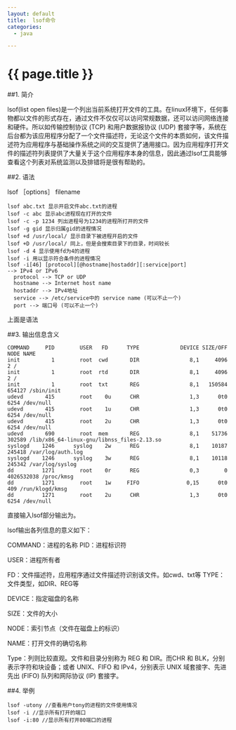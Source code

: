 ```yaml
---
layout: default
title:  lsof命令
categories:
  - java

---
```

# {{ page.title }}

##1. 简介

lsof(list open files)是一个列出当前系统打开文件的工具。在linux环境下，任何事物都以文件的形式存在，通过文件不仅仅可以访问常规数据，还可以访问网络连接和硬件。所以如传输控制协议 (TCP) 和用户数据报协议 (UDP) 套接字等，系统在后台都为该应用程序分配了一个文件描述符，无论这个文件的本质如何，该文件描述符为应用程序与基础操作系统之间的交互提供了通用接口。因为应用程序打开文件的描述符列表提供了大量关于这个应用程序本身的信息，因此通过lsof工具能够查看这个列表对系统监测以及排错将是很有帮助的。

##2. 语法

lsof ［options］ filename

	lsof abc.txt 显示开启文件abc.txt的进程
	lsof -c abc 显示abc进程现在打开的文件
	lsof -c -p 1234 列出进程号为1234的进程所打开的文件
	lsof -g gid 显示归属gid的进程情况
	lsof +d /usr/local/ 显示目录下被进程开启的文件
	lsof +D /usr/local/ 同上，但是会搜索目录下的目录，时间较长
	lsof -d 4 显示使用fd为4的进程
	lsof -i 用以显示符合条件的进程情况
	lsof -i[46] [protocol][@hostname|hostaddr][:service|port]
	--> IPv4 or IPv6
	  protocol --> TCP or UDP
	  hostname --> Internet host name
	  hostaddr --> IPv4地址
	  service --> /etc/service中的 service name (可以不止一个)
	  port --> 端口号 (可以不止一个)

上面是语法

##3. 输出信息含义

	COMMAND     PID        USER   FD      TYPE             DEVICE SIZE/OFF       NODE NAME
	init          1        root  cwd       DIR                8,1     4096          2 /
	init          1        root  rtd       DIR                8,1     4096          2 /
	init          1        root  txt       REG                8,1   150584     654127 /sbin/init
	udevd       415        root    0u      CHR                1,3      0t0       6254 /dev/null
	udevd       415        root    1u      CHR                1,3      0t0       6254 /dev/null
	udevd       415        root    2u      CHR                1,3      0t0       6254 /dev/null
	udevd       690        root  mem       REG                8,1    51736     302589 /lib/x86_64-linux-gnu/libnss_files-2.13.so
	syslogd    1246      syslog    2w      REG                8,1    10187     245418 /var/log/auth.log
	syslogd    1246      syslog    3w      REG                8,1    10118     245342 /var/log/syslog
	dd         1271        root    0r      REG                0,3        0 4026532038 /proc/kmsg
	dd         1271        root    1w     FIFO               0,15      0t0        409 /run/klogd/kmsg
	dd         1271        root    2u      CHR                1,3      0t0       6254 /dev/null

直接输入lsof部分输出为。

lsof输出各列信息的意义如下：

COMMAND：进程的名称 PID：进程标识符

USER：进程所有者

FD：文件描述符，应用程序通过文件描述符识别该文件。如cwd、txt等 TYPE：文件类型，如DIR、REG等

DEVICE：指定磁盘的名称

SIZE：文件的大小

NODE：索引节点（文件在磁盘上的标识）

NAME：打开文件的确切名称

Type：列则比较直观。文件和目录分别称为 REG 和 DIR。而CHR 和 BLK，分别表示字符和块设备；或者 UNIX、FIFO 和 IPv4，分别表示 UNIX 域套接字、先进先出 (FIFO) 队列和网际协议 (IP) 套接字。

##4. 举例

	lsof -utony //查看用户tony的进程的文件使用情况
	lsof -i //显示所有打开的端口
	lsof -i:80 //显示所有打开80端口的进程


